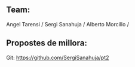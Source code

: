 Team:
------------------
Angel Tarensi /
Sergi Sanahuja /
Alberto Morcillo /


Propostes de millora:
-----------------------

Git: https://github.com/SergiSanahuja/pt2